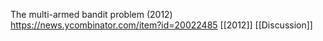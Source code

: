 The multi-armed bandit problem (2012) https://news.ycombinator.com/item?id=20022485 [[2012]] [[Discussion]]